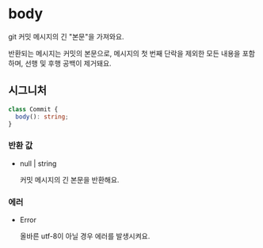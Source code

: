 # body

git 커밋 메시지의 긴 "본문"을 가져와요.

반환되는 메시지는 커밋의 본문으로, 메시지의 첫 번째 단락을 제외한 모든 내용을 포함하며, 선행 및 후행 공백이 제거돼요.

## 시그니처

```ts
class Commit {
  body(): string;
}
```

### 반환 값

<ul class="param-ul">
  <li class="param-li param-li-root">
    <span class="param-type">null | string</span>
    <br>
    <p class="param-description">커밋 메시지의 긴 본문을 반환해요.</p>
  </li>
</ul>

### 에러

<ul class="param-ul">
  <li class="param-li param-li-root">
    <span class="param-type">Error</span>
    <br>
    <p class="param-description">올바른 utf-8이 아닐 경우 에러를 발생시켜요.</p>
  </li>
</ul>